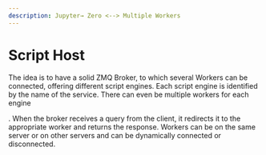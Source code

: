 ```yaml
---
description: Jupyter→ Zero <--> Multiple Workers
---
```


# Script Host



The idea is to have a solid ZMQ Broker, to which several Workers can be connected, offering different script engines. Each script engine is identified by the name of the service. There can even be multiple workers for each engine

. When the broker receives a query from the client, it redirects it to the appropriate worker and returns the response. Workers can be on the same server or on other servers and can be dynamically connected or disconnected.

